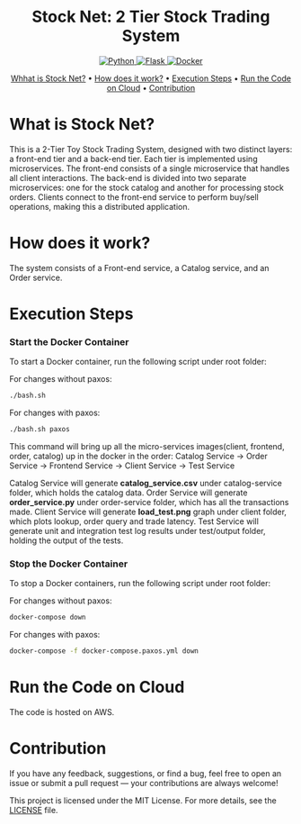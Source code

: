 <h1 align="center">
  <br>
    Stock Net: 2 Tier Stock Trading System
  <br>
</h1>

<p align="center"> 
  <a href="https://www.python.org/">
    <img src="https://img.shields.io/badge/-Python-3776AB?style=flat-square&logo=python&logoColor=white" alt="Python">
  </a>
  <a href="https://flask.palletsprojects.com/en/stable/">
    <img src="https://img.shields.io/badge/-Flask-white?style=flat-square&logo=flask&logoColor=000000" alt="Flask">
  </a>
  <a href="https://www.docker.com/">
    <img src="https://img.shields.io/badge/-Docker-2496ED?style=flat-square&logo=docker&logoColor=white" alt="Docker">
  </a>
</p>

<p align="center">
  <a href="#what-is-stock-net?">Whhat is Stock Net?</a>
  •
  <a href="#how-does-it-work">How does it work?</a>
  •
  <a href="#execution-steps">Execution Steps</a>
  •
  <a href="#run-the-code-on-cloud">Run the Code on Cloud</a>
  •
  <a href="#contribution">Contribution</a>
</p>

# What is Stock Net?
This is a 2-Tier Toy Stock Trading System, designed with two distinct layers: a front-end tier and a back-end tier. Each tier is implemented using microservices. The front-end consists of a single microservice that handles all client interactions. The back-end is divided into two separate microservices: one for the stock catalog and another for processing stock orders. Clients connect to the front-end service to perform buy/sell operations, making this a distributed application.

# How does it work?
The system consists of a Front-end service, a Catalog service, and an Order service.

# Execution Steps
### Start the Docker Container

To start a Docker container, run the following script under root folder:

For changes without paxos:
```bash
./bash.sh
```

For changes with paxos:
```bash
./bash.sh paxos
```

This command will bring up all the micro-services images(client, frontend, order, catalog) up in the docker in the order:
Catalog Service -> Order Service -> Frontend Service -> Client Service -> Test Service

Catalog Service will generate **catalog_service.csv** under catalog-service folder, which holds the catalog data.
Order Service will generate **order_service.py** under order-service folder, which has all the transactions made.
Client Service will generate **load_test.png** graph under client folder, which plots lookup, order query and trade latency.
Test Service will generate unit and integration test log results under test/output folder, holding the output of the tests.

### Stop the Docker Container

To stop a Docker containers, run the following script under root folder:

For changes without paxos:
```bash
docker-compose down
```

For changes with paxos:
```bash
docker-compose -f docker-compose.paxos.yml down
```

# Run the Code on Cloud
The code is hosted on AWS.

# Contribution
If you have any feedback, suggestions, or find a bug, feel free to open an issue or submit a pull request — your contributions are always welcome!

This project is licensed under the MIT License. For more details, see the [LICENSE](LICENSE) file.